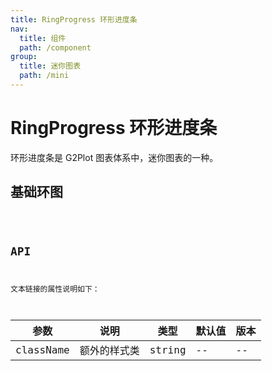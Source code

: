```yaml
---
title: RingProgress 环形进度条
nav:
  title: 组件
  path: /component
group:
  title: 迷你图表
  path: /mini
---
```


# RingProgress 环形进度条

环形进度条是 G2Plot 图表体系中，迷你图表的一种。

## 基础环图

<code src="./demo/simple.tsx" />

## API

文本链接的属性说明如下：

| 参数      | 说明         | 类型   | 默认值 | 版本 |
| --------- | ------------ | ------ | ------ | ---- |
| className | 额外的样式类 | string | --     | --   |
